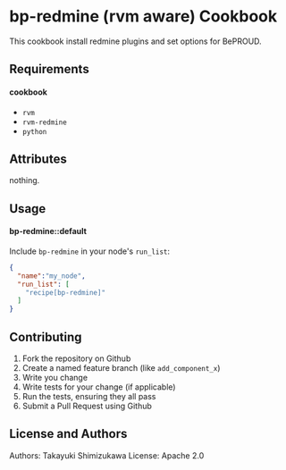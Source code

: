 bp-redmine (rvm aware) Cookbook
================================

This cookbook install redmine plugins and set options for BePROUD.

Requirements
------------

#### cookbook
- `rvm`
- `rvm-redmine`
- `python`

Attributes
----------
nothing.

Usage
-----
#### bp-redmine::default

Include `bp-redmine` in your node's `run_list`:

```json
{
  "name":"my_node",
  "run_list": [
    "recipe[bp-redmine]"
  ]
}
```

Contributing
------------

1. Fork the repository on Github
2. Create a named feature branch (like `add_component_x`)
3. Write you change
4. Write tests for your change (if applicable)
5. Run the tests, ensuring they all pass
6. Submit a Pull Request using Github

License and Authors
-------------------
Authors: Takayuki Shimizukawa
License: Apache 2.0
